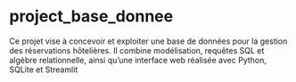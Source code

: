# project_base_donnee
Ce projet vise à concevoir et exploiter une base de données pour la gestion des réservations hôtelières. Il combine modélisation, requêtes SQL et algèbre relationnelle, ainsi qu’une interface web réalisée avec Python, SQLite et Streamlit
